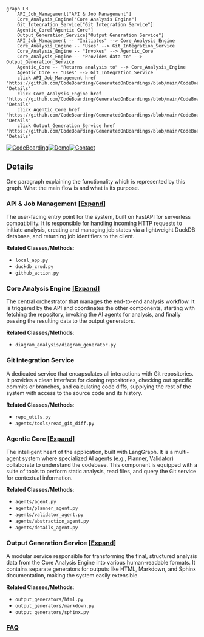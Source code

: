 ```mermaid
graph LR
    API_Job_Management["API & Job Management"]
    Core_Analysis_Engine["Core Analysis Engine"]
    Git_Integration_Service["Git Integration Service"]
    Agentic_Core["Agentic Core"]
    Output_Generation_Service["Output Generation Service"]
    API_Job_Management -- "Initiates" --> Core_Analysis_Engine
    Core_Analysis_Engine -- "Uses" --> Git_Integration_Service
    Core_Analysis_Engine -- "Invokes" --> Agentic_Core
    Core_Analysis_Engine -- "Provides data to" --> Output_Generation_Service
    Agentic_Core -- "Returns analysis to" --> Core_Analysis_Engine
    Agentic_Core -- "Uses" --> Git_Integration_Service
    click API_Job_Management href "https://github.com/CodeBoarding/GeneratedOnBoardings/blob/main/CodeBoarding/API_Job_Management.md" "Details"
    click Core_Analysis_Engine href "https://github.com/CodeBoarding/GeneratedOnBoardings/blob/main/CodeBoarding/Core_Analysis_Engine.md" "Details"
    click Agentic_Core href "https://github.com/CodeBoarding/GeneratedOnBoardings/blob/main/CodeBoarding/Agentic_Core.md" "Details"
    click Output_Generation_Service href "https://github.com/CodeBoarding/GeneratedOnBoardings/blob/main/CodeBoarding/Output_Generation_Service.md" "Details"
```

[![CodeBoarding](https://img.shields.io/badge/Generated%20by-CodeBoarding-9cf?style=flat-square)](https://github.com/CodeBoarding/GeneratedOnBoardings)[![Demo](https://img.shields.io/badge/Try%20our-Demo-blue?style=flat-square)](https://www.codeboarding.org/demo)[![Contact](https://img.shields.io/badge/Contact%20us%20-%20contact@codeboarding.org-lightgrey?style=flat-square)](mailto:contact@codeboarding.org)

## Details

One paragraph explaining the functionality which is represented by this graph. What the main flow is and what is its purpose.

### API & Job Management [[Expand]](./API_Job_Management.md)
The user-facing entry point for the system, built on FastAPI for serverless compatibility. It is responsible for handling incoming HTTP requests to initiate analysis, creating and managing job states via a lightweight DuckDB database, and returning job identifiers to the client.


**Related Classes/Methods**:

- `local_app.py`
- `duckdb_crud.py`
- `github_action.py`


### Core Analysis Engine [[Expand]](./Core_Analysis_Engine.md)
The central orchestrator that manages the end-to-end analysis workflow. It is triggered by the API and coordinates the other components, starting with fetching the repository, invoking the AI agents for analysis, and finally passing the resulting data to the output generators.


**Related Classes/Methods**:

- `diagram_analysis/diagram_generator.py`


### Git Integration Service
A dedicated service that encapsulates all interactions with Git repositories. It provides a clean interface for cloning repositories, checking out specific commits or branches, and calculating code diffs, supplying the rest of the system with access to the source code and its history.


**Related Classes/Methods**:

- `repo_utils.py`
- `agents/tools/read_git_diff.py`


### Agentic Core [[Expand]](./Agentic_Core.md)
The intelligent heart of the application, built with LangGraph. It is a multi-agent system where specialized AI agents (e.g., Planner, Validator) collaborate to understand the codebase. This component is equipped with a suite of tools to perform static analysis, read files, and query the Git service for contextual information.


**Related Classes/Methods**:

- `agents/agent.py`
- `agents/planner_agent.py`
- `agents/validator_agent.py`
- `agents/abstraction_agent.py`
- `agents/details_agent.py`


### Output Generation Service [[Expand]](./Output_Generation_Service.md)
A modular service responsible for transforming the final, structured analysis data from the Core Analysis Engine into various human-readable formats. It contains separate generators for outputs like HTML, Markdown, and Sphinx documentation, making the system easily extensible.


**Related Classes/Methods**:

- `output_generators/html.py`
- `output_generators/markdown.py`
- `output_generators/sphinx.py`




### [FAQ](https://github.com/CodeBoarding/GeneratedOnBoardings/tree/main?tab=readme-ov-file#faq)
